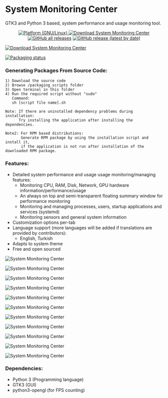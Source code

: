 # System Monitoring Center

GTK3 and Python 3 based, system performance and usage monitoring tool.


<p align="center">
<a href="https://sourceforge.net/projects/system-monitoring-center/files"><img alt="Platform (GNU/Linux)" src="https://img.shields.io/badge/platform-GNU/Linux-blue.svg"/>
</a>
<a href="https://sourceforge.net/projects/system-monitoring-center/files"><img alt="Download System Monitoring Center" src="https://img.shields.io/sourceforge/dt/system-monitoring-center.svg" ></a>
</a>
<a href="https://github.com/hakandundar34coding/system-monitoring-center/releases"><img alt="GitHub all releases" src="https://img.shields.io/github/downloads/hakandundar34coding/system-monitoring-center/total"></a>
</a>
<a href="https://github.com/hakandundar34coding/system-monitoring-center/releases"><img alt="GitHub release (latest by date)" src="https://img.shields.io/github/v/release/hakandundar34coding/system-monitoring-center"></a>
</a>
</p>


<a href="https://github.com/hakandundar34coding/system-monitoring-center/releases/latest"><img alt="Download System Monitoring Center" src="https://img.shields.io/badge/Download%20Now-Debian%20|%20RPM%20|%20pacman-brightgreen?style=for-the-badge"></a>
</a>

<a href="https://repology.org/project/system-monitoring-center/versions">
    <img src="https://repology.org/badge/vertical-allrepos/system-monitoring-center.svg" alt="Packaging status">
</a>

### Generating Packages From Source Code:
```
1) Download the source code
2) Browse /packaging_scripts folder
3) Open terminal in this folder
4) Run the required script without "sudo"
   Command:
   sh [script file name].sh

Note: If there are uninstalled dependency problems during installation:
      Try installing the application after installing the dependencies.

Note2: For RPM based distributions:
       Generate RPM package by using the installation script and install it,
       if the application is not run after installation of the downloaded RPM package.
```

### Features:
* Detailed system performance and usage usage monitoring/managing features:
    * Monitoring CPU, RAM, Disk, Network, GPU hardware information/performance/usage
    * An always on top and semi-transparent floating summary window for performance monitoring
    * Monitoring and managing processes, users, startup applications and services (systemd)
    * Monitoring sensors and general system information
* Customization options per-tab
* Language support (more languages will be added if translations are provided by contributors):
    * English, Turkish
* Adapts to system theme
* Free and open sourced



![System Monitoring Center](screenshots/cpu_tab_dark_system_theme.png)

![System Monitoring Center](screenshots/cpu_tab_white_system_theme.png)

![System Monitoring Center](screenshots/cpu_tab_per_core_dark_system_theme.png)

![System Monitoring Center](screenshots/network_tab_dark_system_theme.png)

![System Monitoring Center](screenshots/gpu_tab_dark_system_theme.png)

![System Monitoring Center](screenshots/sensors_tab_dark_system_theme.png)

![System Monitoring Center](screenshots/processes_list_view_dark_system_theme.png)

![System Monitoring Center](screenshots/processes_tree_view_dark_system_theme.png)

![System Monitoring Center](screenshots/startup_tab_dark_system_theme.png)

![System Monitoring Center](screenshots/services_tab_dark_system_theme.png)

![System Monitoring Center](screenshots/system_tab_dark_system_theme.png)


### Dependencies:
* Python 3 (Programming language)
* GTK3 (GUI)
* python3-opengl (for FPS counting)
